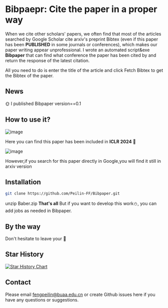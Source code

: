 # Bibpaepr: Cite the paper in a proper way

When we cite other scholars' papers, we often find that most of the articles searched by Google Scholar cite arxiv's preprint Bibtex (even if this paper has been __PUBLISHED__  in some journals or conferences), which makes our paper writing appear unprofessional. I wrote an automated script&exe __Bibpaper__ that can find what conference the paper has been cited by and return the response of the latest citation.

All you need to do is enter the title of the article and click Fetch Bibtex to get the Bibtex of the paper.

## News 
:sun_with_face: I published Bibpaper version==0.1 

## How to use it?    
![image](https://github.com/user-attachments/assets/b4bec08e-c794-4efb-85ae-17a72eb5f6b3)

Here you can find this paper has been included in **ICLR 2024** :tada:

![image](https://github.com/user-attachments/assets/bb29dc47-c482-47a3-890c-426a550a14ae)

However,if you search for this paper directly in Google,you will find it still in arxiv version
## Installation

```bash
git clone https://github.com/Peilin-FF/Bibpaper.git
```
unzip Baber.zip
**That's all**
But if you want to develop this work:snowman:, you can add jobs as needed in Bibpaper.

## By the way
Don't hesitate to leave your :star2: 

## Star History

[![Star History Chart](https://api.star-history.com/svg?repos=yuchenlin/rebiber&type=Date)](https://star-history.com/#yuchenlin/rebiber&Date)

## Contact

Please email fengpeilin@buaa.edu.cn or create Github issues here if you have any questions or suggestions. 


